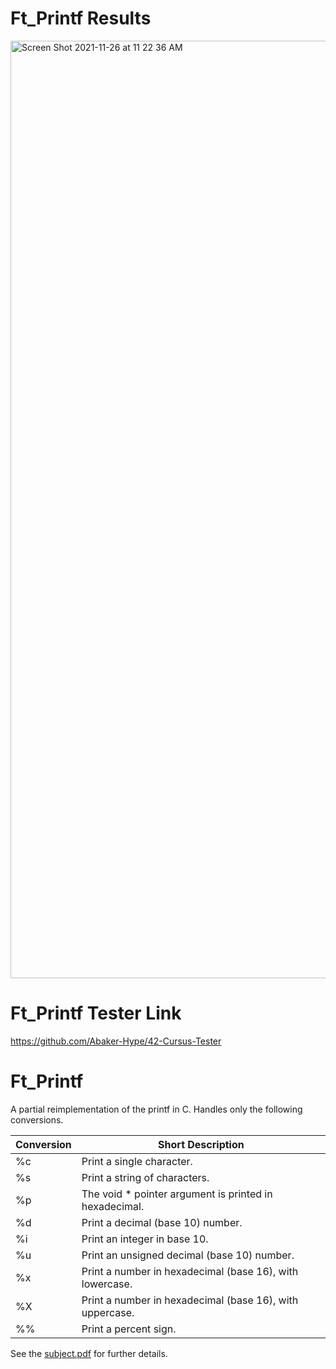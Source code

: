 # Ft_Printf Results
<img width="1500" alt="Screen Shot 2021-11-26 at 11 22 36 AM" src="https://user-images.githubusercontent.com/58959408/143511584-92704c45-b887-4b10-be57-9b2a3de6e18f.png">

# Ft_Printf Tester Link
https://github.com/Abaker-Hype/42-Cursus-Tester

# Ft_Printf

A partial reimplementation of the printf in C. Handles only the following conversions.

| Conversion | Short Description                                                                             |
|------------|-----------------------------------------------------------------------------------------------|
| %c         | Print a single character.                                                                     |
| %s         | Print a string of characters.                                                                 |
| %p         | The void * pointer argument is printed in hexadecimal.                                        |
| %d         | Print a decimal (base 10) number.                                                             |
| %i         | Print an integer in base 10.                                                                  |
| %u         | Print an unsigned decimal (base 10) number.                                                   |
| %x         | Print a number in hexadecimal (base 16), with lowercase.                                      |
| %X         | Print a number in hexadecimal (base 16), with uppercase.                                      |
| %%         | Print a percent sign.                                                                         |

See the [subject.pdf](https://github.com/pasqualerossi/Printf/blob/main/en.subject.pdf) for further details.
